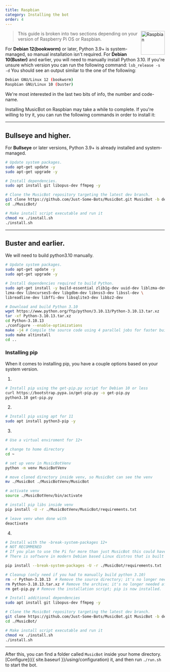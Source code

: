 ```yaml
---
title: Raspbian
category: Installing the bot
order: 4
---
```


<img class="doc-img" src="{{ site.baseurl }}/images/raspbian.png" alt="Raspbian" style="width: 75px; float: right;"/>

> This guide is broken into two sections depending on your version of Raspberry Pi OS or Raspbian.

For **Debian 12(bookworm)** or later, Python 3.9+ is system-managed, so manual installation isn't required.
For **Debian 10(Buster)** and earlier, you will need to manually install Python 3.10.
If you're unsure which version you can run the following command:
`lsb_release -s -d`
You should see an output similar to the one of the following:
```bash
Debian GNU/Linux 12 (bookworm)
Raspbian GNU/Linux 10 (buster)
```
We're most interested in the last two bits of info, the number and code-name.  

Installing MusicBot on Raspbian may take a while to complete.
If you're willing to try it, you can run the following commands in order to install it:

---

## Bullseye and higher.

For **Bullseye** or later versions, Python 3.9+ is already installed and system-managed.
```bash
# Update system packages.
sudo apt-get update -y
sudo apt-get upgrade -y

# Install dependencies.
sudo apt install git libopus-dev ffmpeg -y

# Clone the MusicBot repository targeting the latest dev branch.
git clone https://github.com/Just-Some-Bots/MusicBot.git MusicBot -b dev
cd ./MusicBot/

# Make install script executable and run it
chmod +x ./install.sh
./install.sh
```
---

## Buster and earlier.

We will need to build python3.10 manually.

```bash
# Update system packages.
sudo apt-get update -y
sudo apt-get upgrade -y

# Install dependencies required to build Python.
sudo apt-get install -y build-essential zlib1g-dev uuid-dev liblzma-dev \
lzma-dev libncurses5-dev libgdbm-dev libnss3-dev libssl-dev \
libreadline-dev libffi-dev libsqlite3-dev libbz2-dev

# Download and build Python 3.10
wget https://www.python.org/ftp/python/3.10.13/Python-3.10.13.tar.xz
tar -xf Python-3.10.13.tar.xz
cd Python-3.10.13
./configure --enable-optimizations
make -j4 # Compile the source code using 4 parallel jobs for faster build times.
sudo make altinstall
cd ..
```

### Installing pip
When it comes to installing pip, you have a couple options based on your system version.

1.
```bash
# Install pip using the get-pip.py script for Debian 10 or less
curl https://bootstrap.pypa.io/get-pip.py -o get-pip.py
python3.10 get-pip.py
```

2.
```bash
# Install pip using apt for 11
sudo apt install python3-pip -y
```

3.
```bash
# Use a virtual enviroment for 12+

# change to home directory
cd ~

# set up venv in MusicBotVenv
python -m venv MusicBotVenv

# move cloned directory inside venv, so MusicBot can see the venv
mv ./MusicBot ./MusicBotVenv/MusicBot

# activate venv
source ./MusicBotVenv/bin/activate

# install pip libs inside venv
pip install -U -r ./MusicBotVenv/MusicBot/requirements.txt

# leave venv when done with
deactivate
```

4.
```bash
# Install with the -break-system-packages 12+
# NOT RECOMMENED
# If you plan to use the Pi for more than just MusicBot this could have side effects on your system.
# There is software in modern Debian based Linux distros that is built out of python, so to keep it all stable they force pip to obey rules of the system package manager instead.

pip install --break-system-packages -U -r ./MusicBot/requirements.txt
```


```bash
# Cleanup (only need if you had to manually build python 3.10)
rm -r Python-3.10.13  # Remove the source directory; it's no longer needed to run Python.
rm Python-3.10.13.tar.xz # Remove the archive; it's no longer needed after extraction.
rm get-pip.py # Remove the installation script; pip is now installed.

# Install additional dependencies
sudo apt install git libopus-dev ffmpeg -y

# Clone the MusicBot repository targeting the latest dev branch.
git clone https://github.com/Just-Some-Bots/MusicBot.git MusicBot -b dev
cd ./MusicBot/

# Make install script executable and run it
chmod +x ./install.sh
./install.sh
```

---

After this, you can find a folder called `MusicBot` inside your home directory. [Configure]({{ site.baseurl }}/using/configuration) it, and then run `./run.sh` to start the bot.
